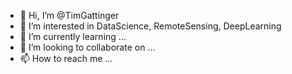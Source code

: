 - 👋 Hi, I’m @TimGattinger
- 👀 I’m interested in DataScience, RemoteSensing, DeepLearning
- 🌱 I’m currently learning ...
- 💞️ I’m looking to collaborate on ...
- 📫 How to reach me ...

<!---
TimGattinger/TimGattinger is a ✨ special ✨ repository because its `README.md` (this file) appears on your GitHub profile.
You can click the Preview link to take a look at your changes.
--->
